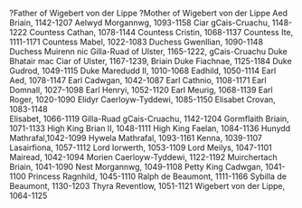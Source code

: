 ?Father of Wigebert von der Lippe
?Mother of Wigebert von der Lippe
Aed Briain, 1142-1207
Aelwyd Morgannwg, 1093-1158
Ciar gCais-Cruachu, 1148-1222
Countess Cathan, 1078-1144
Countess Cristin, 1068-1137
Countess Ite, 1111-1171
Countess Mabel, 1022-1083
Duchess Gwenllian, 1090-1148
Duchess Muirenn nic Gilla-Ruad of Ulster, 1165-1222, gCais-Cruachu
Duke Bhatair mac Ciar of Ulster, 1167-1239, Briain
Duke Fiachnae, 1125-1184
Duke Gudrod, 1049-1115
Duke Maredudd II, 1010-1068
Eadhild, 1050-1114
Earl Aed, 1078-1147
Earl Cadwgan, 1042-1087
Earl Cathnio, 1108-1171
Earl Domnall, 1027-1098
Earl Henryi, 1052-1120
Earl Meurig, 1068-1139
Earl Roger, 1020-1090
Elidyr Caerloyw-Tyddewi, 1085-1150
Elisabet Crovan, 1083-1148			
Elisabet, 1066-1119
Gilla-Ruad gCais-Cruachu, 1142-1204
Gormflaith Briain, 1071-1133
High King Brian II, 1048-1111
High King Faelan, 1084-1136
Hunydd Mathrafal,1042-1099
Hywela Mathrafal, 1093-1161
Kenna, 1039-1107				
Lasairfiona, 1057-1112
Lord Iorwerth, 1053-1109
Lord Meilys, 1047-1101
Mairead, 1042-1094
Morien Caerloyw-Tyddewi, 1122-1192
Muirchertach Briain, 1041-1090
Nest Morgannwg, 1049-1108
Petty King Cadwgan, 1041-1100
Princess Ragnhild, 1045-1110
Ralph de Beaumont, 1111-1166
Sybilla de Beaumont, 1130-1203
Thyra Reventlow, 1051-1121
Wigebert von der Lippe, 1064-1125